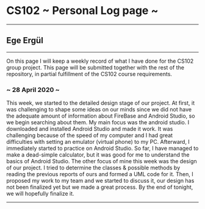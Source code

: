 # CS102 ~ Personal Log page ~
****
## Ege Ergül
****

On this page I will keep a weekly record of what I have done for the CS102 group project. This page will be submitted together with the rest of the repository, in partial fulfillment of the CS102 course requirements.

### ~ 28 April 2020 ~
This week, we started to the detailed design stage of our project. At first, it was challenging to shape some ideas on our minds since we did not have the adequate amount of information about FireBase and Android Studio, so we begin searching about them. My main focus was the android studio. I downloaded and installed Android Studio and made it work. It was challenging because of the speed of my computer and I had great difficulties with setting an emulator (virtual phone) to my PC. Afterward, I immediately started to practice on Android Studio. So far, I have managed to make a dead-simple calculator, but it was good for me to understand the basics of Android Studio. The other focus of mine this week was the design of our project. I tried to determine the classes &  possible methods by reading the previous reports of ours and formed a UML code for it. Then, I proposed my work to my team and we started to discuss it, our design has not been finalized yet but we made a great process. By the end of tonight, we will hopefully finalize it.

****
